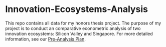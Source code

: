 # Innovation-Ecosystems-Analysis
This repo contains all data for my honors thesis project. The purpose of my project is to conduct an comparative econometric analysis of two innovation ecosystems: Silicon Valley and Singapore. For more detailed information, see our [Pre-Analysis Plan](notebooks/pre-analysis-plan.ipynb).
